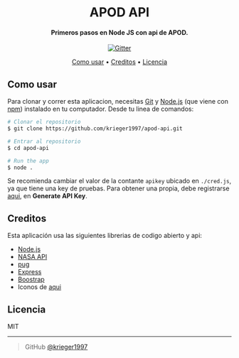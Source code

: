 
<h1 align="center">
 APOD API
  <br>
</h1>

<h4 align="center">Primeros pasos en Node JS con api de  APOD</a>.</h4>

<p align="center">
  <a href="https://badge.fury.io/js/electron-markdownify">
    <img src="https://badge.fury.io/js/electron-markdownify.svg"
         alt="Gitter">
  </a>
 </p>

<p align="center">
  <a href="#how-to-use">Como usar</a> •
  <a href="#credits">Creditos</a> •
  <a href="#license">Licencia</a>
</p>

## Como usar

Para clonar y correr esta aplicacion, necesitas [Git](https://git-scm.com) y [Node.js](https://nodejs.org/en/download/) (que viene con [npm](http://npmjs.com)) instalado en tu computador. Desde tu linea de comandos:

```bash
# Clonar el repositorio
$ git clone https://github.com/krieger1997/apod-api.git

# Entrar al repositorio
$ cd apod-api

# Run the app
$ node .
```
Se recomienda cambiar el valor de la contante ```apikey``` ubicado en ```./cred.js```, ya que tiene una key de pruebas. 
Para obtener una propia, debe registrarse [aqui](https://api.nasa.gov/), en **Generate API Key**.
## Creditos

Esta aplicación usa las siguientes librerias de codigo abierto y api:

- [Node.js](https://nodejs.org/)
- [NASA API](https://api.nasa.gov/)
- [pug](https://pugjs.org/)
- [Express](https://expressjs.com/)
- [Boostrap](https://getbootstrap.com/)
- Iconos de [aqui](https://icons.getbootstrap.com/)

## Licencia

MIT

---

> GitHub [@krieger1997](https://github.com/krieger1997) &nbsp;&nbsp;

